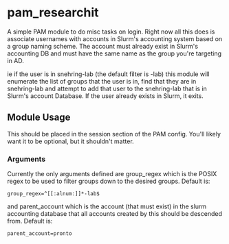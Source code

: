 # pam_researchit
A simple PAM module to do misc tasks on login.
Right now all this does is associate usernames with
accounts in Slurm's accounting system based on a group
naming scheme. The account must already exist in Slurm's
accounting DB and must have the same name as the group you're 
targeting in AD.

ie if the user is in snehring-lab (the default filter is -lab) this
module will enumerate the list of groups that the user is in, find
that they are in snehring-lab and attempt to add that user to the
snehring-lab that is in Slurm's account Database. If the user already
exists in Slurm, it exits.

## Module Usage
This should be placed in the session section of the PAM config. You'll
likely want it to be optional, but it shouldn't matter.

### Arguments
Currently the only arguments defined are group_regex which is the POSIX regex
to be used to filter groups down to the desired groups.
Default is:
```
group_regex=^[[:alnum:]]*-lab$
```
and parent_account which is the account (that must exist) in the slurm accounting database
that all accounts created by this should be descended from.
Default is:
```
parent_account=pronto
```